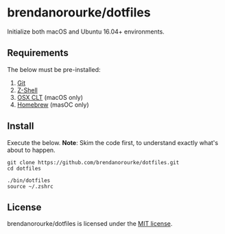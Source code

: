 # brendanorourke/dotfiles

Initialize both macOS and Ubuntu 16.04+ environments.

## Requirements
The below must be pre-installed:
1. [Git](https://git-scm.com/book/en/v2/Getting-Started-Installing-Git)
2. [Z-Shell](https://github.com/robbyrussell/oh-my-zsh/wiki/Installing-ZSH)
3. [OSX CLT](http://railsapps.github.io/xcode-command-line-tools.html) (macOS only)
4. [Homebrew](https://brew.sh/) (masOC only)

## Install
Execute the below.
**Note**: Skim the code first, to understand exactly what's about to happen.

```shell
git clone https://github.com/brendanorourke/dotfiles.git
cd dotfiles

./bin/dotfiles
source ~/.zshrc
```

## License

brendanorourke/dotfiles is licensed under the [MIT license](LICENSE).
